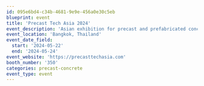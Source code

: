 ```yaml
---
id: 095e6bd4-c34b-4681-9e9e-456a0e30c5eb
blueprint: event
title: 'Precast Tech Asia 2024'
event_description: 'Asian exhibition for precast and prefabricated concrete solutions'
event_location: 'Bangkok, Thailand'
event_date_field:
  start: '2024-05-22'
  end: '2024-05-24'
event_website: 'https://precasttechasia.com'
booth_number: '350'
categories: precast-concrete
event_type: event
---
```

